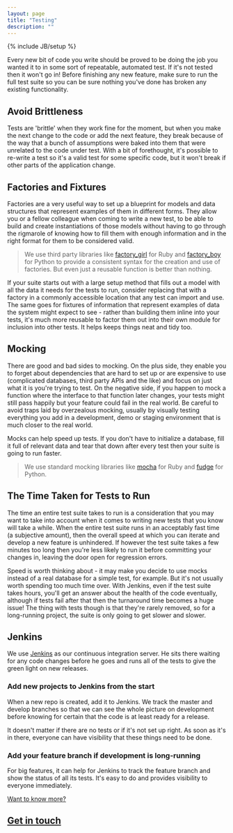 ```yaml
---
layout: page
title: "Testing"
description: ""
---
```

{% include JB/setup %}

Every new bit of code you write should be proved to be doing the job you wanted it to in some sort of repeatable, automated test.  If it's not tested then it won't go in!  Before finishing any new feature, make sure to run the full test suite so you can be sure nothing you've done has broken any existing functionality.



Avoid Brittleness
-----------------

Tests are 'brittle' when they work fine for the moment, but when you make the next change to the code or add the next feature, they break because of the way that a bunch of assumptions were baked into them that were unrelated to the code under test.  With a bit of forethought, it's possible to re-write a test so it's a valid test for some specific code, but it won't break if other parts of the application change.

Factories and Fixtures
----------------------

Factories are a very useful way to set up a blueprint for models and data structures that represent examples of them in different forms.  They allow you or a fellow colleague when coming to write a new test, to be able to build and create instantiations of those models without having to go through the rigmarole of knowing how to fill them with enough information and in the right format for them to be considered valid.

>We use third party libraries like [factory_girl](https://github.com/thoughtbot/factory_girl) for Ruby and [factory_boy](https://github.com/dnerdy/factory_boy) for Python to provide a consistent syntax for the creation and use of factories.  But even just a reusable function is better than nothing.

If your suite starts out with a large setup method that fills out a model with all the data it needs for the tests to run, consider replacing that with a factory in a commonly accessible location that any test can import and use.  The same goes for fixtures of information that represent examples of data the system might expect to see - rather than building them inline into your tests, it's much more reusable to factor them out into their own module for inclusion into other tests.  It helps keeps things neat and tidy too.


Mocking
-------

There are good and bad sides to mocking.  On the plus side, they enable you to forget about dependencies that are hard to set up or are expensive to use (complicated databases, third party APIs and the like) and focus on just what it is you're trying to test.  On the negative side, if you happen to mock a function where the interface to that function later changes, your tests might still pass happily but your feature could fail in the real world.  Be careful to avoid traps laid by overzealous mocking, usually by visually testing everything you add in a development, demo or staging environment that is much closer to the real world.

Mocks can help speed up tests.  If you don't have to initialize a database, fill it full of relevant data and tear that down after every test then your suite is going to run faster.

>We use standard mocking libraries like [mocha](https://github.com/freerange/mocha) for Ruby and [fudge](http://farmdev.com/projects/fudge/) for Python.


The Time Taken for Tests to Run
-----

The time an entire test suite takes to run is a consideration that you may want to take into account when it comes to writing new tests that you know will take a while.  When the entire test suite runs in an acceptably fast time (a subjective amount), then the overall speed at which you can iterate and develop a new feature is unhindered.  If however the test suite takes a few minutes too long then you're less likely to run it before committing your changes in, leaving the door open for regression errors.

Speed is worth thinking about - it may make you decide to use mocks instead of a real database for a simple test, for example.  But it's not usually worth spending too much time over.  With Jenkins, even if the test suite takes hours, you'll get an answer about the health of the code eventually, although if tests fail after that then the turnaround time becomes a huge issue!  The thing with tests though is that they're rarely removed, so for a long-running project, the suite is only going to get slower and slower.


Jenkins
---------

We use [Jenkins](http://jenkins-ci.org/) as our continuous integration server.  He sits there waiting for any code changes before he goes and runs all of the tests to give the green light on new releases.

### Add new projects to Jenkins from the start

When a new repo is created, add it to Jenkins.  We track the master and develop branches so that we can see the whole picture on development before knowing for certain that the code is at least ready for a release.

It doesn't matter if there are no tests or if it's not set up right.  As soon as it's in there, everyone can have visibility that these things need to be done.

<!-- ### How to add a new repo or branch to Jenkins

TODO: Explain how to add to the jenkins templates
 TODO: Explain jenkins.sh -->

### Add your feature branch if development is long-running

For big features, it can help for Jenkins to track the feature branch and show the status of all its tests.  It's easy to do and provides visibility to everyone immediately.

<div class="dotted-rule">
</div>
<section class='text-block'>
  <div class='footer'>
    <a href='/contact'>
      <div class='caption'>
        Want to know more?
      </div>
      <h2>
        Get in touch
        <div class='forward-arrow'>
        </div>
      </h2>
    </a>
  </div>
</section>
